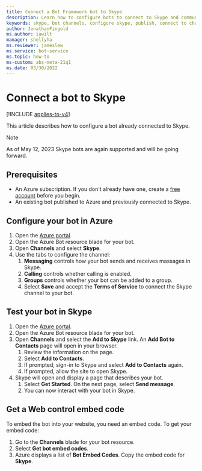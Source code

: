 ```yaml
---
title: Connect a Bot Framework bot to Skype
description: Learn how to configure bots to connect to Skype and communicate with users via Skype.
keywords: skype, bot channels, configure skype, publish, connect to channels
author: JonathanFingold
ms.author: iawilt
manager: shellyha
ms.reviewer: jameslew
ms.service: bot-service
ms.topic: how-to
ms-custom: abs-meta-21q1
ms.date: 03/30/2022
---
```


# Connect a bot to Skype

[!INCLUDE [applies-to-v4](includes/applies-to-v4-current.md)]

This article describes how to configure a bot already connected to Skype.

>[!NOTE]
> As of May 12, 2023 Skype bots are again supported and will be going forward.

## Prerequisites

- An Azure subscription. If you don't already have one, create a [free account](https://azure.microsoft.com/free/?WT.mc_id=A261C142F) before you begin.
- An existing bot published to Azure and previously connected to Skype.

## Configure your bot in Azure

1. Open the [Azure portal](https://portal.azure.com/).
1. Open the Azure Bot resource blade for your bot.
1. Open **Channels** and select **Skype**.
1. Use the tabs to configure the channel:
    1. **Messaging** controls how your bot sends and receives massages in Skype.
    1. **Calling** controls whether calling is enabled. <!--Requires a webhook.-->
    1. **Groups** controls whether your bot can be added to a group.
    1. Select **Save** and accept the **Terms of Service** to connect the Skype channel to your bot.

## Test your bot in Skype

1. Open the [Azure portal](https://portal.azure.com/).
1. Open the Azure Bot resource blade for your bot.
1. Open **Channels** and select the **Add to Skype** link. An **Add Bot to Contacts** page will open in your browser.
    1. Review the information on the page.
    1. Select **Add to Contacts**.
    1. If prompted, sign-in to Skype and select **Add to Contacts** again.
    1. If prompted, allow the site to open Skype.
1. Skype will open and display a page that describes your bot.
    1. Select **Get Started**. On the next page, select **Send message**.
    1. You can now interact with your bot in Skype.

## Get a Web control embed code

To embed the bot into your website, you need an embed code. To get your embed code:

1. Go to the **Channels** blade for your bot resource.
1. Select **Get bot embed codes**.
1. Azure displays a list of **Bot Embed Codes**. Copy the embed code for **Skype**.
